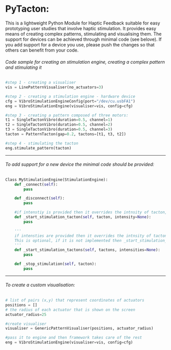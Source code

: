 # PyTacton:
This is a lightweight Python Module for Haptic Feedback suitable for easy prototyping user studies that involve haptic stimulation. It provides easy means of creating complex patterns, stimulating and visualising them. The support for devices can be achieved through minimal code (see belove). If you add support for a device you use, please push the changes so that others can benefit from your code.

###### Code sample for creating an stimulation engine, creating a complex pattern and stimulating it

```python
#step 1 - creating a visualiser
vis = LinePatternVisualiser(no_actuators=3)

#step 2 - creating a stimulation engine - hardware device
cfg = VibroStimulationEngineConfig(port="/dev/cu.usbFA1")
eng = VibroStimulationEngine(visualiser=vis, config=cfg)

#step 3 - creating a pattern composed of three motors:
t1 = SingleTactonVibro(duration=0.5, channel=1)
t2 = SingleTactonVibro(duration=0.5, channel=2)
t3 = SingleTactonVibro(duration=0.5, channel=3)
tacton = PatternTacton(gap=0.2, tactons=[t1, t3, t2])

#step 4 - stimulating the tacton
eng.stimulate_pattern(tacton)
 ```

-------------------------------------------------

###### To add support for a new device the minimal code should be provided:

```python
Class MyStimulationEngine(StimulationEngine):
    def _connect(self):
        pass

    def _disconnect(self):
        pass

    #if intenstiy is provided then it overrides the intnsity of tacton, otherwise the intensity of tacton is used
    def _start_stimulation_tacton(self, tacton, intensity=None):
        pass

    '''
    if intensties are provided then it overrides the intnsity of tacton, otherwise the intensities of tacton are used
    This is optional, if it is not implemented then _start_stimulation_tacton is used for each tacton
    '''
    def _start_stimulation_tactons(self, tactons, intensities=None):
        pass

    def _stop_stimulation(self, tacton):
        pass
 ```


-------------------------------------------------

###### To create a custom visualisation:

```python
# list of pairs (x,y) that represent coordinates of actuators
positions = []
# the radius of each actuator that is shown on the screen
actuator_radius=25

#create visualiser
visualiser = GenericPatternVisualiser(positions, actuator_radius)

#pass it to engine and then framework takes care of the rest
eng = VibroStimulationEngine(visualiser=vis, config=cfg)
```

